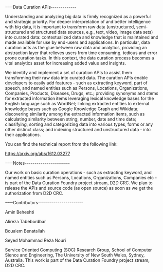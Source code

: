----Data Curation APIs-------------

Understanding and analyzing big data is firmly recognized as a powerful and strategic priority. For deeper interpretation of and better intelligence with big data, it is important to transform raw data (unstructured, semi-structured and structured data sources, e.g., text, video, image data sets) into curated data: contextualized data and knowledge that is maintained and made available for use by end-users and applications. In particular, data curation acts as the glue between raw data and analytics, providing an abstraction layer that relieves users from time consuming, tedious and error prone curation tasks. In this context, the data curation process becomes a vital analytics asset for increasing added value and insights. 

We identify and implement a set of curation APIs to assist them transforming their raw data into curated data. The curation APIs enable developers to easily add features - such as extracting keyword, part of speech, and named entities such as Persons, Locations, Organizations, Companies, Products, Diseases, Drugs, etc.; providing synonyms and stems for extracted information items leveraging lexical knowledge bases for the English language such as WordNet; linking extracted entities to external knowledge bases such as Google Knowledge Graph and Wikidata; discovering similarity among the extracted information items, such as calculating similarity between string, number, date and time data; classifying, sorting and categorizing data into various types, forms or any other distinct class; and indexing structured and unstructured data - into their applications.
 
You can find the technical report from the following link: 

https://arxiv.org/abs/1612.03277

----Notes-----------------------

Our work on basic curation operations - such as extracting keyword, and named entities such as Persons, Locations, Organizations, Companies etc - is part of the Data Curation Foundry project stream, D2D CRC. We plan to release the APIs and source code (as open source) as soon as we get the authorization from D2D CRC.

----Contributors-----------------------

Amin Beheshti

Alireza Tabebordbar

Boualem Benatallah

Seyed Mohammad Reza Nouri

Service Oriented Computing (SOC) Research Group, School of Computer Sience and Engineering, The University of New South Wales, Sydney, Australia. This work is part of the Data Curation Foundry project stream, D2D CRC. 
